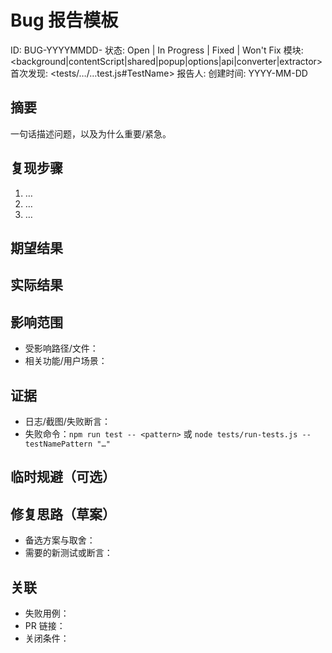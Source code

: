 # Bug 报告模板

ID: BUG-YYYYMMDD-<slug>
状态: Open | In Progress | Fixed | Won't Fix
模块: <background|contentScript|shared|popup|options|api|converter|extractor>
首次发现: <tests/…/…test.js#TestName>
报告人: <name>
创建时间: YYYY-MM-DD

## 摘要
一句话描述问题，以及为什么重要/紧急。

## 复现步骤
1. …
2. …
3. …

## 期望结果

## 实际结果

## 影响范围
- 受影响路径/文件：
- 相关功能/用户场景：

## 证据
- 日志/截图/失败断言：
- 失败命令：`npm run test -- <pattern>` 或 `node tests/run-tests.js --testNamePattern "…"`

## 临时规避（可选）

## 修复思路（草案）
- 备选方案与取舍：
- 需要的新测试或断言：

## 关联
- 失败用例：
- PR 链接：
- 关闭条件：

